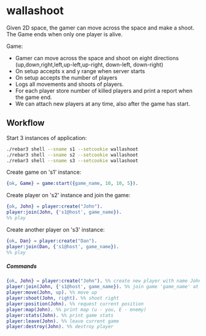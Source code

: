 # wallashoot

Given 2D space, the gamer can move across the space and make a shoot. The Game ends when only one player is alive.

Game:
* Gamer can move across the space and shoot on eight directions (up,down,right,left,up-left,up-right, down-left, down-right)
* On setup accepts x and y range when server starts
* On setup accepts the number of players
* Logs all movements and shoots of players.
* For each player store number of killed players and print a report when the game end.
* We can attach new players at any time, also after the game has start.


## Workflow
Start 3 instances of application:
```sh
./rebar3 shell --sname s1 --setcookie wallashoot
./rebar3 shell --sname s2 --setcookie wallashoot
./rebar3 shell --sname s3 --setcookie wallashoot
```

Create game on 's1' instance:
```erlang
{ok, Game} = game:start({game_name, 10, 10, 5}).
```

Create player on 's2' instance and join the game:
```erlang
{ok, John} = player:create("John").
player:join(John, {'s1@host', game_name}).
%% play
```

Create another player on 's3' instance:
```erlang
{ok, Dan} = player:create("Dan").
player:join(Dan, {'s1@host', game_name}).
%% play
```

##### Commands
```erlang
{ok, John} = player:create("John"). %% create new player with name John
player:join(John, {'s1@host', game_name}). %% join game 'game_name' at 's1@host'
player:move(John, up). %% move up
player:shoot(John, right). %% shoot right
player:position(John). %% request current position
player:map(John). %% print map (u - you, E - enemy)
player:stats(John). %% print game stats
player:leave(John). %% leave current game
player:destroy(John). %% destroy player
```
